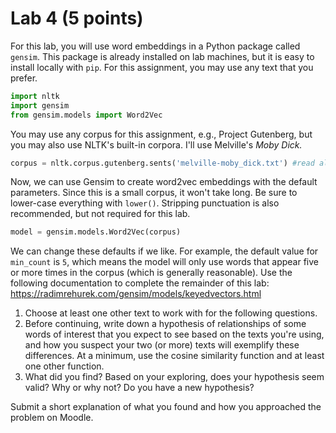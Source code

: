 # Lab 4 (5 points)

For this lab, you will use word embeddings in a Python package called `gensim`.  This package is already installed on lab machines, but it is easy to install locally with `pip`.  For this assignment, you may use any text that you prefer.  

```python
import nltk
import gensim
from gensim.models import Word2Vec 
```

You may use any corpus for this assignment, e.g., Project Gutenberg, but you may also use NLTK's built-in corpora.  I'll use Melville's *Moby Dick.*

```python
corpus = nltk.corpus.gutenberg.sents('melville-moby_dick.txt') #read all sentences
```

Now, we can use Gensim to create word2vec embeddings with the default parameters.   Since this is a small corpus, it won't take long.  Be sure to lower-case everything with `lower()`.  Stripping punctuation is also recommended, but not required for this lab.

```python
model = gensim.models.Word2Vec(corpus)
```

We can change these defaults if we like.  For example, the default value for `min_count` is `5`, which means the model will only use words that appear five or more times in the corpus (which is generally reasonable). Use the following documentation to complete the remainder of this lab: https://radimrehurek.com/gensim/models/keyedvectors.html

1. Choose at least one other text to work with for the following questions.
2. Before continuing, write down a hypothesis of relationships of some words of interest that you expect to see based on the texts you're using, and how you suspect your two (or more) texts will exemplify these differences.  At a minimum, use the cosine similarity function and at least one other function.
3. What did you find? Based on your exploring, does your hypothesis seem valid?  Why or why not?  Do you have a new hypothesis?

Submit a short explanation of what you found and how you approached the problem on Moodle.

